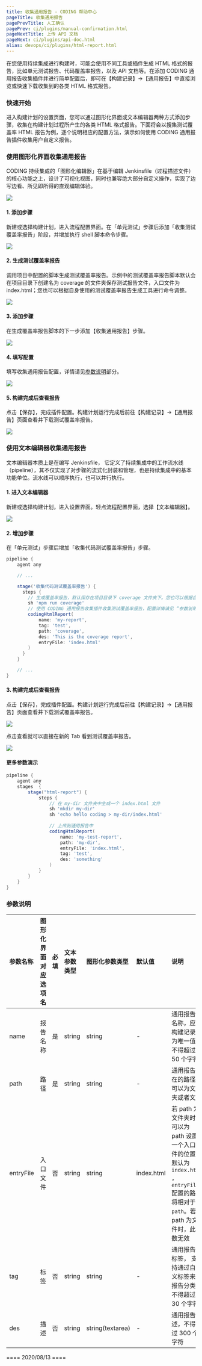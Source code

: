 ```yaml
---
title: 收集通用报告 - CODING 帮助中心
pageTitle: 收集通用报告
pagePrevTitle: 人工确认
pagePrev: ci/plugins/manual-confirmation.html
pageNextTitle: 上传 API 文档
pageNext: ci/plugins/api-doc.html
alias: devops/ci/plugins/html-report.html
---
```


在您使用持续集成进行构建时，可能会使用不同工具或插件生成 HTML 格式的报告，比如单元测试报告、代码覆盖率报告，以及 API 文档等。在添加 CODING 通用报告收集插件并进行简单配置后，即可在【构建记录】->【通用报告】中直接浏览或快速下载收集到的各类 HTML 格式报告。

### 快速开始

进入构建计划的设置页面，您可以通过图形化界面或文本编辑器两种方式添加步骤，收集在构建计划过程所产生的各类 HTML 格式报告。下面将会以搜集测试覆盖率 HTML 报告为例，逐个说明相应的配置方法，演示如何使用 CODING 通用报告插件收集用户自定义报告。

### 使用图形化界面收集通用报告

CODING 持续集成的「图形化编辑器」在基于编辑 Jenkinsfile（过程描述文件）的核心功能之上，设计了可视化视图，同时也兼容绝大部分自定义操作，实现了边写边看、所见即所得的直观编辑体验。

![](https://help-assets.codehub.cn/enterprise/20200710154234.png)

#### 1.  添加步骤

新建或选择构建计划，进入流程配置界面。在「单元测试」步骤后添加「收集测试覆盖率报告」阶段，并增加执行 shell 脚本命令步骤。

![](https://help-assets.codehub.cn/enterprise/20200710113346.png)

#### 2.  生成测试覆盖率报告

调用项目中配置的脚本生成测试覆盖率报告。示例中的测试覆盖率报告脚本默认会在项目目录下创建名为 coverage 的文件夹保存测试报告文件，入口文件为 index.html；您也可以根据自身使用的测试覆盖率报告生成工具进行命令调整。

![](https://help-assets.codehub.cn/enterprise/20200710113935.png)

#### 3.  添加步骤

在生成覆盖率报告脚本的下一步添加【收集通用报告】步骤。

![](https://help-assets.codehub.cn/enterprise/20200710114212.png)

#### 4.  填写配置

填写收集通用报告配置，详情请见[参数说明](#参数说明)部分。

![](https://help-assets.codehub.cn/enterprise/20200710114536.png)

#### 5.  构建完成后查看报告

点击【保存】，完成插件配置。构建计划运行完成后前往【构建记录】->【通用报告】页面查看并下载测试覆盖率报告。

![](https://help-assets.codehub.cn/enterprise/20200710153455.png)

### 使用文本编辑器收集通用报告

文本编辑器本质上是在编写 Jenkinsfile， 它定义了持续集成中的工作流水线（pipeline），其不仅实现了对步骤的流式化封装和管理，也是持续集成中的基本功能单位。流水线可以顺序执行，也可以并行执行。

#### 1.  进入文本编辑器

新建或选择构建计划，进入设置界面。轻点流程配置界面，选择【文本编辑器】。

![](https://help-assets.codehub.cn/enterprise/20200925143515.png)

#### 2.  增加步骤

在「单元测试」步骤后增加「收集代码测试覆盖率报告」步骤。

```groovy
pipeline {
    agent any

    // ... 

    stage('收集代码测试覆盖率报告') {
      steps {
        // 生成覆盖率报告，默认保存在项目目录下 coverage 文件夹下。您也可以根据自身使用的测试覆盖率报告生成工具进行命令调整
        sh 'npm run coverage'
        // 使用 CODING 通用报告收集插件收集测试覆盖率报告，配置详情请见 “参数说明” 部分
        codingHtmlReport(
            name: 'my-report', 
            tag: 'test', 
            path: 'coverage', 
            des: 'This is the coverage report', 
            entryFile: 'index.html'
        )
      }
    }

    // ...
}
```

#### 3. 构建完成后查看报告

点击【保存】，完成插件配置。构建计划运行完成后前往【构建记录】->【通用报告】页面查看并下载测试覆盖率报告。

![](https://help-assets.codehub.cn/enterprise/20200710153455.png)

点击查看就可以直接在新的 Tab 看到测试覆盖率报告。

![](https://help-assets.codehub.cn/enterprise/20200710153551.png)

#### 更多参数演示

```groovy
pipeline {
    agent any
    stages  {
        stage("html-report") {
            steps {
                // 在 my-dir 文件夹中生成一个 index.html 文件
                sh 'mkdir my-dir'                
                sh 'echo hello coding > my-dir/index.html'
                
                // 上传到通用报告中
                codingHtmlReport(
                    name: 'my-test-report',
                    path: 'my-dir',
                    entryFile: 'index.html',
                    tag: 'test',
                    des: 'something'
                )
            }
        }
    }
}
```

### 参数说明

参数名称 | 图形化界面对应选项名 | 必填 | 文本参数类型 | 图形化参数类型  |  默认值 | 说明
:----------- | :----------- | :----------- | :----------- | :----------- | :----------- | :----------- 
 name       | 报告名称 |    是   |    string    |    string  | -  | 通用报告的名称，应在构建记录下为唯一值，不得超过 50 个字符
 path    | 路径 | 是  |    string    | string |    -    |  通用报告所在的路径，可以为文件夹或者文件  
 entryFile  |  入口文件 |       否    |    string    | string |    index.html |  若 path 为文件夹时，可以为 path 设置一个入口文件的位置，默认为 `index.html` ，`entryFile` 配置的路径将相对于 `path`。若 path 为文件时，此参数无效
 tag         | 标签 | 否 |    string    | string |  - | 通用报告的标签， 支持通过自定义标签来给报告分类，不得超过 30 个字符
 des         | 描述 | 否 |     string    | string(textarea) |  - | 通用报告描述，不得超过 300 个字符



==== 2020/08/13 ====
